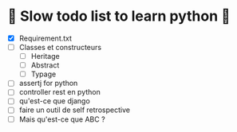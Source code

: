🐌 Slow todo list to learn python 🐢 
=======

 - [X] Requirement.txt
 - [ ] Classes et constructeurs
   - [ ] Heritage
   - [ ] Abstract
   - [ ] Typage
 - [ ] assertj for python 
 - [ ] controller rest en python
 - [ ] qu'est-ce que django
 - [ ] faire un outil de self retrospective
 - [ ] Mais qu'est-ce que ABC ?